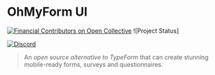 # OhMyForm UI

[![Financial Contributors on Open Collective](https://opencollective.com/ohmyform-sustainability/all/badge.svg?label=financial+contributors)](https://opencollective.com/ohmyform-sustainability) ![Project Status]

[![Discord](https://img.shields.io/discord/595773457862492190.svg?label=Discord%20Chat)](https://discord.gg/MJqAuAZ)
> An *open source alternative to TypeForm* that can create stunning mobile-ready forms, surveys and questionnaires.
